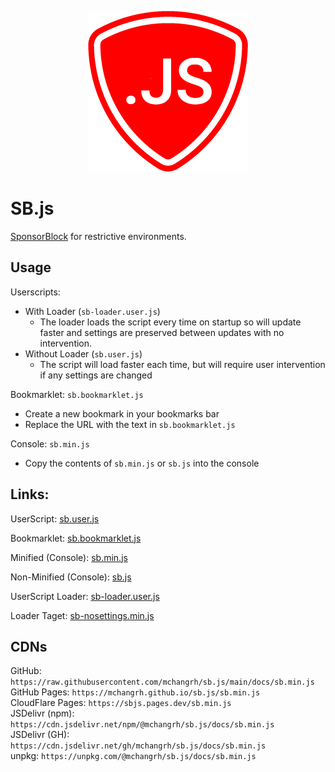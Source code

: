 <p align="center"><img src="docs/icon.png"></p>

# SB.js

[SponsorBlock](https://github.com/ajayyy/SponsorBlock) for restrictive environments.

## Usage
Userscripts:
  - With Loader (`sb-loader.user.js`)
    - The loader loads the script every time on startup so will update faster and settings are preserved between updates with no intervention.
  - Without Loader (`sb.user.js`)
    - The script will load faster each time, but will require user intervention if any settings are changed

Bookmarklet: `sb.bookmarklet.js`
- Create a new bookmark in your bookmarks bar
- Replace the URL with the text in `sb.bookmarklet.js`

Console: `sb.min.js`
- Copy the contents of `sb.min.js` or `sb.js` into the console

## Links:

UserScript: [sb.user.js](docs/sb.user.js)

Bookmarklet: [sb.bookmarklet.js](docs/sb.bookmarklet.js)

Minified (Console): [sb.min.js](docs/sb.min.js)

Non-Minified (Console): [sb.js](docs/sb.js)

UserScript Loader: [sb-loader.user.js](docs/sb-loader.user.js)

Loader Taget: [sb-nosettings.min.js](docs/sb-nosettings.min.js)

## CDNs
GitHub: `https://raw.githubusercontent.com/mchangrh/sb.js/main/docs/sb.min.js`  
GitHub Pages: `https://mchangrh.github.io/sb.js/sb.min.js`  
CloudFlare Pages: `https://sbjs.pages.dev/sb.min.js`  
JSDelivr (npm): `https://cdn.jsdelivr.net/npm/@mchangrh/sb.js/docs/sb.min.js`  
JSDelivr (GH): `https://cdn.jsdelivr.net/gh/mchangrh/sb.js/docs/sb.min.js`  
unpkg: `https://unpkg.com/@mchangrh/sb.js/docs/sb.min.js`  